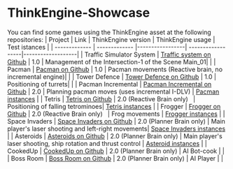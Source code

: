 # ThinkEngine-Showcase

You can find some games using the ThinkEngine asset at the following repositories:
|     Project   |      Link     | ThinkEngine version | ThinkEngine usage | Test istances | 
| ------------- | ------------- |-----------------| ------------------|-------------------|
| Traffic Simulator System  | [Traffic system on Github](https://github.com/DeMaCS-UNICAL/ThinkEngine-Simulator-unity-traffic-simulation)  | 1.0 | Management of the Intersection-1 of the Scene Main_01| |
| Pacman  | [Pacman on Github](https://github.com/DeMaCS-UNICAL/ThinkEngine-Games-Pacman)  | 1.0 | Pacman movements (Reactive brain, no incremental engine)| |
| Tower Defence  | [Tower Defence on Github](https://github.com/DeMaCS-UNICAL/ThinkEngine-Games-TowerDefence)  | 1.0 | Positioning of turrets| |
| Pacman Incremental | [Pacman Incremental on Github](https://github.com/DeMaCS-UNICAL/ThinkEngine-Pacman-Incremental) | 2.0 | Planning pacman moves (uses incremental I-DLV) | [Pacman instances](https://github.com/DeMaCS-UNICAL/ThinkEngine-Applications-Instances/tree/0c78d8bd6fb5984598b551effbb9a9fa23308743/Pacman) |
| Tetris  | [Tetris on Github](https://github.com/DeMaCS-UNICAL/ThinkEngine-Games-Tetris)  | 2.0 (Reactive Brain only) &nbsp; | Positioning of falling tetrominoes| [Tetris instances](https://github.com/DeMaCS-UNICAL/ThinkEngine-Applications-Instances/tree/0c78d8bd6fb5984598b551effbb9a9fa23308743/Tetris) |
| Frogger | [Frogger on Github](https://github.com/DeMaCS-UNICAL/ThinkEngine-Games-Frogger)  | 2.0 (Reactive Brain only) &nbsp; | Frog movements | [Frogger instances](https://github.com/DeMaCS-UNICAL/ThinkEngine-Applications-Instances/tree/0c78d8bd6fb5984598b551effbb9a9fa23308743/Frogger) |
| Space Invaders | [Space Invaders on Github](https://github.com/DeMaCS-UNICAL/ThinkEngine-Games-Space-Invaders)  | 2.0 (Planner Brain only) | Main player's laser shooting and left-right movements| [Space Invaders instances](https://github.com/DeMaCS-UNICAL/ThinkEngine-Applications-Instances/tree/0c78d8bd6fb5984598b551effbb9a9fa23308743/SpaceInvaders) |
| Asteroids | [Asteroids on Github](https://github.com/DeMaCS-UNICAL/ThinkEngine-Games-Asteroids)  | 2.0 (Planner Brain only) | Main player's laser shooting, ship rotation and thrust control | [Asteroid instances](https://github.com/DeMaCS-UNICAL/ThinkEngine-Applications-Instances/tree/0c78d8bd6fb5984598b551effbb9a9fa23308743/Asteroids) |
| CookedUp | [CookedUp on Github](https://github.com/DeMaCS-UNICAL/ThinkEngine-Games-CookedUp)  | 2.0 (Planner Brain only) | AI Bot-cook | |
| Boss Room | [Boss Room on Github](https://github.com/DeMaCS-UNICAL/ThinkEngine-Games-BossRoom) | 2.0 (Planner Brain only) | AI Player | |
